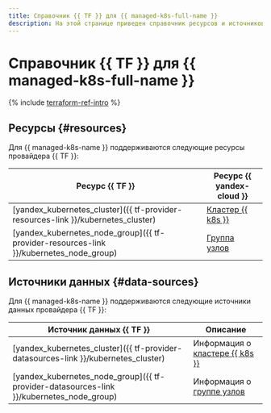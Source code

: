 ```yaml
---
title: Справочник {{ TF }} для {{ managed-k8s-full-name }}
description: На этой странице приведен справочник ресурсов и источников данных провайдера {{ TF }}, которые поддерживаются для сервиса {{ managed-k8s-name }}.
---
```


# Справочник {{ TF }} для {{ managed-k8s-full-name }}

{% include [terraform-ref-intro](../_includes/terraform-ref-intro.md) %}

## Ресурсы {#resources}

Для {{ managed-k8s-name }} поддерживаются следующие ресурсы провайдера {{ TF }}:

| **Ресурс {{ TF }}** | **Ресурс {{ yandex-cloud }}** |
| --- | --- |
| [yandex_kubernetes_cluster]({{ tf-provider-resources-link }}/kubernetes_cluster) | [Кластер {{ k8s }}](./concepts/index.md#kubernetes-cluster) |
| [yandex_kubernetes_node_group]({{ tf-provider-resources-link }}/kubernetes_node_group) | [Группа узлов](./concepts/index.md#node-group) |

## Источники данных {#data-sources}

Для {{ managed-k8s-name }} поддерживаются следующие источники данных провайдера {{ TF }}:

| **Источник данных {{ TF }}** | **Описание** |
| --- | --- |
| [yandex_kubernetes_cluster]({{ tf-provider-datasources-link }}/kubernetes_cluster) | Информация о [кластере {{ k8s }}](./concepts/index.md#kubernetes-cluster) |
| [yandex_kubernetes_node_group]({{ tf-provider-datasources-link }}/kubernetes_node_group) | Информация о [группе узлов](./concepts/index.md#node-group) |